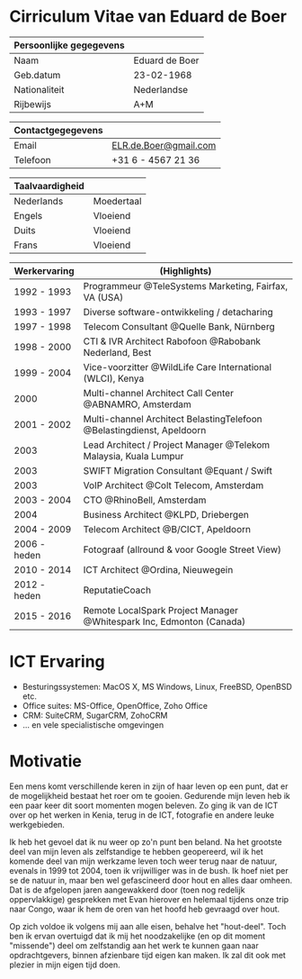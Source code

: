 # Cirriculum Vitae van Eduard de Boer

|Persoonlijke gegegevens   |   |
|---|---|
|Naam   |Eduard de Boer      |
|Geb.datum|23-02-1968|
|Nationaliteit|Nederlandse|
|Rijbewijs|A+M|

|Contactgegegevens   |   |
|---|---|
|Email|[ELR.de.Boer@gmail.com](mailto:ELR.de.Boer@gmail.com)|
|Telefoon|+31 6 - 4567 21 36|

|Taalvaardigheid|   |
|---|---|
|Nederlands|Moedertaal|
|Engels|Vloeiend|
|Duits|Vloeiend|
|Frans|Vloeiend|

|Werkervaring|(Highlights) |
|---|---|
|1992 - 1993|Programmeur @TeleSystems Marketing, Fairfax, VA (USA)|
|1993 - 1997|Diverse software-ontwikkeling / detacharing|
|1997 - 1998|Telecom Consultant @Quelle Bank, Nürnberg|
|1998 - 2000|CTI & IVR Architect Rabofoon @Rabobank Nederland, Best|
|1999 - 2004|Vice-voorzitter @WildLife Care International (WLCI), Kenya|
|2000|Multi-channel Architect Call Center @ABNAMRO, Amsterdam|
|2001 - 2002|Multi-channel Architect BelastingTelefoon @Belastingdienst, Apeldoorn|
|2003|Lead Architect / Project Manager @Telekom Malaysia, Kuala Lumpur|
|2003|SWIFT Migration Consultant @Equant / Swift|
|2003|VoIP Architect @Colt Telecom, Amsterdam|
|2003 - 2004|CTO @RhinoBell, Amsterdam|
|2004|Business Architect @KLPD, Driebergen|
|2004 - 2009|Telecom Architect @B/CICT, Apeldoorn|
|2006 - heden|Fotograaf (allround & voor Google Street View)|
|2010 - 2014|ICT Architect @Ordina, Nieuwegein|
|2012 - heden|ReputatieCoach|
|2015 - 2016|Remote LocalSpark Project Manager @Whitespark Inc, Edmonton (Canada)|

# ICT Ervaring
* Besturingssystemen: MacOS X, MS Windows, Linux, FreeBSD, OpenBSD etc.
* Office suites: MS-Office, OpenOffice, Zoho Office
* CRM: SuiteCRM, SugarCRM, ZohoCRM
* ... en vele specialistische omgevingen

# Motivatie
Een mens komt verschillende keren in zijn of haar leven op een punt, dat er de mogelijkheid bestaat het roer om te gooien. Gedurende mijn leven heb ik een paar keer dit soort momenten mogen beleven. Zo ging ik van de ICT over op het werken in Kenia, terug in de ICT, fotografie en andere leuke werkgebieden.

Ik heb het gevoel dat ik nu weer op zo'n punt ben beland. Na het grootste deel van mijn leven als zelfstandige te hebben geopereerd, wil ik het komende deel van mijn werkzame leven toch weer terug naar de natuur, evenals in 1999 tot 2004, toen ik vrijwilliger was in de bush. Ik hoef niet per se de natuur in, maar ben wel gefascineerd door hout en alles daar omheen. Dat is de afgelopen jaren aangewakkerd door (toen nog redelijk oppervlakkige) gesprekken met Evan hierover en helemaal tijdens onze trip naar Congo, waar ik hem de oren van het hoofd heb gevraagd over hout.

Op zich voldoe ik volgens mij aan alle eisen, behalve het "hout-deel". Toch ben ik ervan overtuigd dat ik mij het noodzakelijke (en op dit moment "missende") deel om zelfstandig aan het werk te kunnen gaan naar opdrachtgevers, binnen afzienbare tijd eigen kan maken. Ik zal dit ook met plezier in mijn eigen tijd doen.


